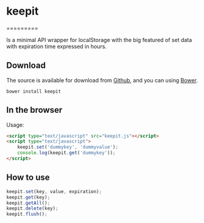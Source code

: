 # keepit
=========

Is a minimal API wrapper for localStorage with the big featured of set data with expiration time expressed in hours.

## Download

The source is available for download from [Github](https://github.com/maxigimenez/keepit), and you can using [Bower](http://bower.io/).

```
bower install keepit
```

## In the browser

Usage:

```html
<script type="text/javascript" src="keepit.js"></script>
<script type="text/javascript">
	keepit.set('dummykey', 'dummyvalue');
	console.log(keepit.get('dummykey'));
</script>

```

## How to use

```js
keepit.set(key, value, expiration);
keepit.get(key);
keepit.getAll();
keepit.delete(key);
keepit.flush();

```